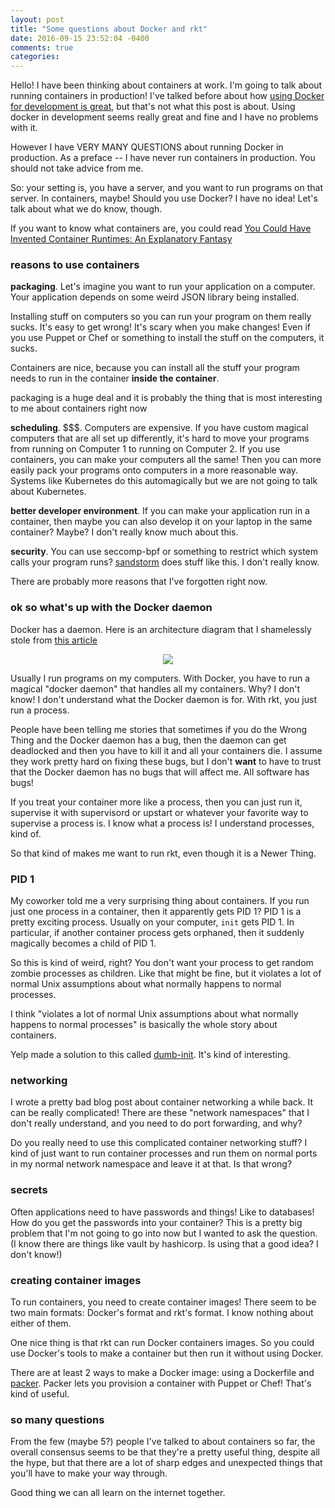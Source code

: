 ```yaml
---
layout: post
title: "Some questions about Docker and rkt"
date: 2016-09-15 23:52:04 -0400
comments: true
categories: 
---
```


Hello! I have been thinking about containers at work. I'm going to talk about
running containers in production! I've talked before about how
[using Docker for development is great](http://jvns.ca/blog/2015/11/09/docker-is-amazing/),
but that's not what this post is about. Using docker in development seems really great and fine and I have no problems with it.

However I have VERY MANY QUESTIONS about running Docker in production. As a
preface -- I have never run containers in production. You should not take
advice from me.

So: your setting is, you have a server, and you want to run programs on that
server. In containers, maybe! Should you use Docker? I have no idea! Let's
talk about what we do know, though.

If you want to know what containers are, you could read [You Could Have Invented Container Runtimes: An Explanatory Fantasy](https://medium.com/@gtrevorjay/you-could-have-invented-container-runtimes-an-explanatory-fantasy-764c5b389bd3)

### reasons to use containers

**packaging**. Let's imagine you want to run your application on a computer. Your application depends on some weird JSON library being installed.

Installing stuff on computers so you can run your program on them really
sucks. It's easy to get wrong! It's scary when you make changes! Even if you
use Puppet or Chef or something to install the stuff on the computers, it
sucks.

Containers are nice, because you can install all the stuff your program needs to run in the container **inside the container**.

packaging is a huge deal and it is probably the thing that is most interesting to me about containers right now

**scheduling**. $$$. Computers are expensive. If you have custom magical computers that are all set up differently, it's hard to move your programs from running on Computer 1 to running on Computer 2. If you use containers, you can make your computers all the same! Then you can more easily pack your programs onto computers in a more reasonable way. Systems like Kubernetes do this automagically but we are not going to talk about Kubernetes.

**better developer environment**. If you can make your application run in a container, then maybe you can also develop it on your laptop in the same container? Maybe? I don't really know much about this.

**security**. You can use seccomp-bpf or something to restrict which system calls your program runs? [sandstorm](https://sandstorm.io/) does stuff like this. I don't really know.

There are probably more reasons that I've forgotten right now.

### ok so what's up with the Docker daemon

Docker has a daemon. Here is an architecture diagram that I shamelessly stole from [this article](https://medium.com/@adriaandejonge/moving-from-docker-to-rkt-310dc9aec938#.mmmi6m9ql)

<div align="center"><img src="/images/docker-rkt.png"></div>

Usually I run programs on my computers. With Docker, you have to run a magical "docker daemon" that handles all my containers. Why? I don't know! I don't understand what the Docker daemon is for. With rkt, you just run a process.

People have been telling me stories that sometimes if you do the Wrong
Thing and the Docker daemon has a bug, then the daemon can get deadlocked and
then you have to kill it and all your containers die. I assume they work
pretty hard on fixing these bugs, but I don't **want** to have to trust that
the Docker daemon has no bugs that will affect me. All software has bugs!

If you treat your container more like a process, then you can just run it,
supervise it with supervisord or upstart or whatever your favorite way to
supervise a process is. I know what a process is! I understand processes, kind
of.

So that kind of makes me want to run rkt, even though it is a Newer Thing.

### PID 1

My coworker told me a very surprising thing about containers. If you run just one process in a container, then it apparently gets PID 1? PID 1 is a pretty exciting process. Usually on your computer, `init` gets PID 1. In particular, if another container process gets orphaned, then it suddenly magically becomes a child of PID 1.

So this is kind of weird, right? You don't want your process to get random zombie processes as children. Like that might be fine, but it violates a lot of normal Unix assumptions about what normally happens to normal processes.

I think "violates a lot of normal Unix assumptions about what normally happens to normal processes" is basically the whole story about containers.

Yelp made a solution to this called [dumb-init](https://engineeringblog.yelp.com/2016/01/dumb-init-an-init-for-docker.html). It's kind of interesting.


### networking

I wrote a pretty bad blog post about container networking a while back. It can
be really complicated! There are these "network namespaces" that I don't
really understand, and you need to do port forwarding, and why?

Do you really need to use this complicated container networking stuff? I kind
of just want to run container processes and run them on normal ports in my
normal network namespace and leave it at that. Is that wrong?

### secrets

Often applications need to have passwords and things! Like to databases! How do you get the passwords into your container? This is a pretty big problem that I'm not going to go into now but I wanted to ask the question. (I know there are things like vault by hashicorp. Is using that a good idea? I don't know!)

### creating container images

To run containers, you need to create container images! There seem to be two main formats: Docker's format and rkt's format. I know nothing about either of them.

One nice thing is that rkt can run Docker containers images. So you could use Docker's tools to make a container but then run it without using Docker.

There are at least 2 ways to make a Docker image: using a Dockerfile and [packer](https://www.packer.io/). Packer lets you provision a container with Puppet or Chef! That's kind of useful.

### so many questions

From the few (maybe 5?) people I've talked to about containers so far, the overall consensus seems to be that they're a pretty useful thing, despite all the hype, but that there are a lot of sharp edges and unexpected things that you'll have to make your way through.

Good thing we can all learn on the internet together.